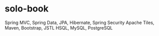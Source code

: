 # solo-book
Spring MVC, Spring Data, JPA, Hibernate, Spring Security
Apache Tiles, Maven, Bootstrap, JSTL
HSQL, MySQL, PostgreSQL
